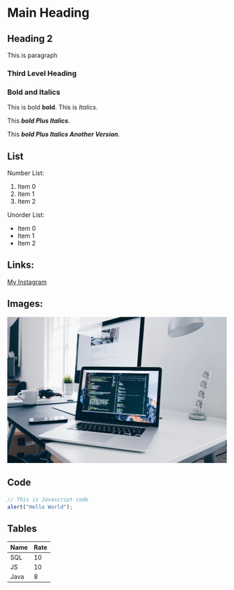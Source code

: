 # Main Heading

## Heading 2

This is paragraph

### Third Level Heading

### Bold and Italics

This is bold **bold**. This is _Italics_.

This ___bold Plus Italics___.

This ***bold Plus Italics Another Version***.

## List

Number List:
1. Item 0
2. Item 1
3. Item 2

Unorder List:
- Item 0
- Item 1
- Item 2

## Links:

[My Instagram](https://www.instagram.com/bhargav_3_suthar/)

## Images:

![Alt Image Description](laptop.jpeg)

## Code

```javascript
// This is Javascript code
alert("Hello World");
```

## Tables
| Name | Rate |
|------|------|
|SQL | 10|
| JS | 10|
| Java| 8|
